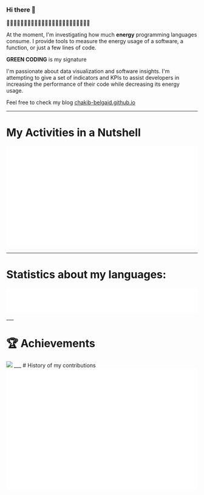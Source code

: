 ### Hi there 👋
🌱🌱🌱🌱🌱🌱🌱🌱🌱🌱🌱🌱🌱🌱🌱🌱🌱🌱🌱🌱🌱🌱🌱🌱

At the moment, I'm investigating how much **energy** programming languages consume. I provide tools to measure the energy usage of a software, a function, or just a few lines of code.

**GREEN CODING** is my signature 

I'm passionate about data visualization and software insights. I'm attempting to give a set of indicators and KPIs to assist developers in increasing the performance of their code while decreasing its energy usage.

Feel free to check my blog [chakib-belgaid.github.io](https://chakib-belgaid.github.io)
 
<!-- I joined GitHub on `{{ f.date(REGISTRATION_DATE, {date:true}) }}`.
Since then, I've contributed to `{{ REPOSITORIES_CONTRIBUTED_TO }}` repositories and made `{{ COMMITS }}` commits. -->

___
# My Activities in a Nutshell 

<img src="https://github.com/chakib-belgaid/chakib-belgaid/blob/main/.cache/example-base-pdf.svg">

<!-- **[📌 Starred topics](https://github.com/chakib-belgaid?tab=stars)** -->
___
# Statistics about my languages: 
<img src="https://github.com/chakib-belgaid/chakib-belgaid/blob/main/.cache/example-languages-pdf.svg">
___

# 🏆 Achievements
<img src="https://github.com/chakib-belgaid/chakib-belgaid/blob/main/.cache/example-achievements.compact.svg">
___
# History of my contributions 
<img src="https://github.com/chakib-belgaid/chakib-belgaid/blob/main/.cache/example-isocalendar.svg">








<!-- ![Metrics](/github-metrics.svg) -->